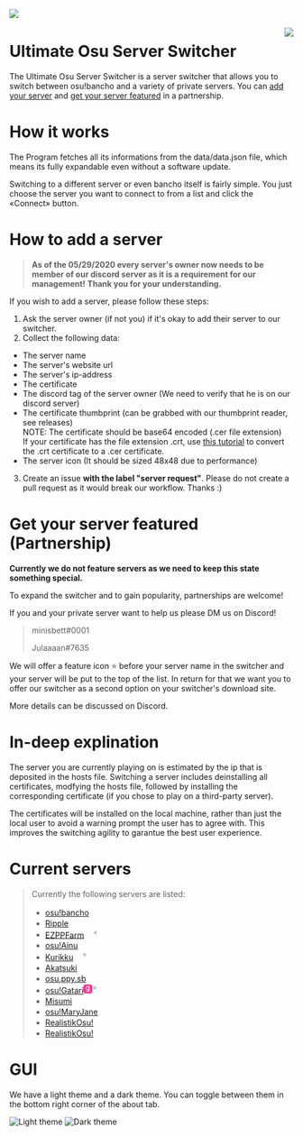 <a href="https://minisbett.github.io/ultimate-osu-server-switcher/discord.html"><img src="https://discordapp.com/api/guilds/715149105525030932/widget.png"></a>

<a href="https://minisbett.github.io/ultimate-osu-server-switcher"><img align="right" src="https://minisbett.github.io/ultimate-osu-server-switcher/images/logo.png"></a>

# Ultimate Osu Server Switcher

The Ultimate Osu Server Switcher is a server switcher that allows you to switch between osu!bancho and a variety of private servers.
You can [add your server](https://minisbett.github.io/ultimate-osu-server-switcher#how-to-add-a-server) and  [get your server featured](https://minisbett.github.io/ultimate-osu-server-switcher/#get-your-server-featured-partnership) in a partnership.

# How it works

The Program fetches all its informations from the data/data.json file, which means its fully expandable even without a software update.

Switching to a different server or even bancho itself is fairly simple. You just choose the server you want to connect to from a list and
click the «Connect» button.

# How to add a server

> **As of the 05/29/2020 every server's owner now needs to be member of our discord server as it is a requirement for our management!**
> **Thank you for your understanding.**

If you wish to add a server, please follow these steps:

1. Ask the server owner (if not you) if it's okay to add their server to our switcher.
2. Collect the following data:
- The server name
- The server's website url
- The server's ip-address
- The certificate
- The discord tag of the server owner (We need to verify that he is on our discord server)
- The certificate thumbprint (can be grabbed with our thumbprint reader, see releases) <br>
  NOTE: The certificate should be base64 encoded (.cer file extension) <br>
  If your certificate has the file extension .crt, use [this tutorial](https://support.comodo.com/index.php?/Knowledgebase/Article/View/361/17/how-do-i-convert-crt-file-into-the-microsoft-cer-format) to convert the .crt certificate to a .cer certificate.
- The server icon (It should be sized 48x48 due to performance)
3. Create an issue **with the label "server request"**. Please do not create a pull request as it would break our workflow. Thanks :)

# Get your server featured (Partnership)

**Currently we do not feature servers as we need to keep this state something special.**

To expand the switcher and to gain popularity, partnerships are welcome!

If you and your private server want to help us please DM us on Discord!

> minisbett#0001
>
> Julaaaan#7635

We will offer a feature icon ⭐ before your server name in the switcher and your server will be put to the top of the list.
In return for that we want you to offer our switcher as a second option on your switcher's download site.

More details can be discussed on Discord.

# In-deep explination

The server you are currently playing on is estimated by the ip that is deposited in the hosts file.
Switching a server includes deinstalling all certificates, modfying the hosts file, followed by installing the corresponding certificate
(if you chose to play on a third-party server).

The certificates will be installed on the local machine, rather than just the local user to avoid a warning prompt the user
has to agree with. This improves the switching agility to garantue the best user experience.

# Current servers
>
> Currently the following servers are listed:
>
> - [osu!bancho](https://osu.ppy.sh/)<img width="16" height="16" src="https://github.com/MinisBett/ultimate-osu-server-switcher/blob/master/data/icons/bancho.png?raw=true">
> - [Ripple](https://ripple.moe/)<img width="16" height="16" src="https://github.com/MinisBett/ultimate-osu-server-switcher/blob/master/data/icons/ripple.png?raw=true">
> - [EZPPFarm](https://ez-pp.farm/)<img width="16" height="16" src="https://github.com/MinisBett/ultimate-osu-server-switcher/blob/master/data/icons/ezppfarm.png?raw=true"><sup>⭐</sup>
> - [osu!Ainu](https://ainu.pw/)<img width="16" height="16" src="https://github.com/MinisBett/ultimate-osu-server-switcher/blob/master/data/icons/ainu.png?raw=true">
> - [Kurikku](https://kurikku.pw/)<img width="16" height="16" src="https://github.com/MinisBett/ultimate-osu-server-switcher/blob/master/data/icons/kurikku.png?raw=true"><sup>⭐</sup>
> - [Akatsuki](https://akatsuki.pw/)<img width="16" height="16" src="https://github.com/MinisBett/ultimate-osu-server-switcher/blob/master/data/icons/akatsuki.png?raw=true">
> - [osu.ppy.sb](https://osu.ppy.sb/)<img width="16" height="16" src="https://github.com/MinisBett/ultimate-osu-server-switcher/blob/master/data/icons/osu.ppy.sb.png?raw=true">
> - [osu!Gatari](https://gatari.pw/)<img width="16" height="16" src="https://github.com/MinisBett/ultimate-osu-server-switcher/blob/master/data/icons/gatari.png?raw=true"><sup>⭐</sup>
> - [Misumi](https://misumi.me/)<img width="16" height="16" src="https://github.com/MinisBett/ultimate-osu-server-switcher/blob/master/data/icons/misumi.png?raw=true">
> - [osu!MaryJane](https://osumj.pw/)<img width="16" height="16" src="https://github.com/MinisBett/ultimate-osu-server-switcher/blob/master/data/icons/maryjane.png?raw=true">
> - [RealistikOsu!](https://ussr.pl/)<img width="16" height="16" src="https://github.com/MinisBett/ultimate-osu-server-switcher/blob/master/data/icons/realistikosu.png?raw=true">
> - [RealistikOsu!](https://enjuu.click/)<img width="16" height="16" src="https://github.com/MinisBett/ultimate-osu-server-switcher/blob/master/data/icons/enjuu.png?raw=true">

# GUI

We have a light theme and a dark theme. You can toggle between them in the bottom right corner of the about tab.

![Light theme](https://minisbett.github.io/ultimate-osu-server-switcher/images/light.png)
![Dark theme](https://minisbett.github.io/ultimate-osu-server-switcher/images/dark.png)
